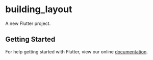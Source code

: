 # building_layout

A new Flutter project.

## Getting Started

For help getting started with Flutter, view our online
[documentation](https://flutter.io/).
